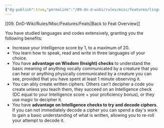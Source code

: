 ```yaml
---
{"dg-publish":true,"permalink":"/09-dn-d-wiki/rules/misc/features/linguist/","tags":["feat"]}
---
```


[[09. DnD-Wiki/Rules/Misc/Features/Feats\|Back to Feat Overview]]

You have studied languages and codes extensively, granting you the following benefits:

- Increase your Intelligence score by 1, to a maximum of 20.
- You learn how to speak, read and write in three languages of your choice.
- You have **advantage on Wisdom (Insight) checks** to understand the basic meaning of anything vocally communicated by a creature that you can hear or anything physically communicated by a creature you can see, provided that you have spent at least 1 minute observing it.
- You can ably create written ciphers. Others can't decipher a code you create unless you teach them, they succeed on an Intelligence check (DC equal to your Intelligence score + your proficiency bonus), or they use magic to decipher it.
- You have **advantage on Intelligence checks to try and decode ciphers**. If you can not immediately decode a cipher you can spend a day's work to gain a basic understanding of what is written, allowing you to re-roll your attempt to decode it.
